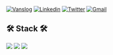 [![Vanslog](https://img.shields.io/badge/</>_Vanslog-black?style=flat-square#center)](https://junghoon-vans.github.io)
[![Linkedin](https://img.shields.io/badge/LinkedIn-0077B5?style=flat-square&logo=linkedin&logoColor=white)](https://www.linkedin.com/in/junghoon-ban-783744243)
[![Twitter](https://img.shields.io/badge/Twitter-1DA1F2?style=flat-square&logo=twitter&logoColor=white)](https://twitter.com/junghoon_vans)
[![Gmail](https://img.shields.io/badge/Gmail-D14836?style=flat-square&logo=gmail&logoColor=white)](mailto:junghoon.ban@gmail.com)

## 🛠 Stack 🛠
![](https://img.shields.io/badge/Spring_Boot-F2F4F9?style=flat-square&logo=spring-boot)
![](https://img.shields.io/badge/Flask-000000?style=flat-square&logo=flask&logoColor=white)
![](https://img.shields.io/badge/Django-092E20?style=flat-square&logo=django&logoColor=green)